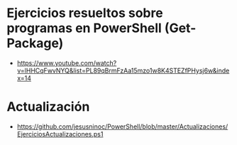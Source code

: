 # Ejercicios resueltos sobre programas en PowerShell (Get-Package)
- https://www.youtube.com/watch?v=lHHCqFwvNYQ&list=PL89qBrmFzAa15mzo1w8K4STEZfPHysj6w&index=14

# Actualización
- https://github.com/jesusninoc/PowerShell/blob/master/Actualizaciones/EjerciciosActualizaciones.ps1
